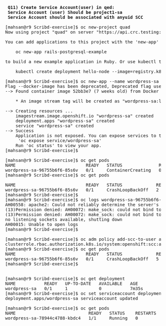 <pre>

<b> Q11) Create Service Account(user) in qed:
 Service Account (user) Should be project1-sa
 Service Account should be associated with anyuid SCC </b>
 
[mahsan@r9 Scribd-exercise]$ oc new-project quad
Now using project "quad" on server "https://api.crc.testing:6443".

You can add applications to this project with the 'new-app' command. For example, try:

    oc new-app rails-postgresql-example

to build a new example application in Ruby. Or use kubectl to deploy a simple Kubernetes application:

    kubectl create deployment hello-node --image=registry.k8s.io/e2e-test-images/agnhost:2.43 -- /agnhost serve-hostname

[mahsan@r9 Scribd-exercise]$ oc new-app --name wordpress-sa --docker-image wordpress
Flag --docker-image has been deprecated, Deprecated flag use --image
--> Found container image 52bb3e7 (7 weeks old) from Docker Hub for "wordpress"

    * An image stream tag will be created as "wordpress-sa:latest" that will track this image

--> Creating resources ...
    imagestream.image.openshift.io "wordpress-sa" created
    deployment.apps "wordpress-sa" created
    service "wordpress-sa" created
--> Success
    Application is not exposed. You can expose services to the outside world by executing one or more of the commands below:
     'oc expose service/wordpress-sa'
    Run 'oc status' to view your app.
[mahsan@r9 Scribd-exercise]$

[mahsan@r9 Scribd-exercise]$ oc get pods
NAME                           READY   STATUS              RESTARTS   AGE
wordpress-sa-96755b6f6-85s6v   0/1     ContainerCreating   0          40s
[mahsan@r9 Scribd-exercise]$ oc get pods

NAME                           READY   STATUS             RESTARTS      AGE
wordpress-sa-96755b6f6-85s6v   0/1     CrashLoopBackOff   2 (37s ago)   97s
[mahsan@r9 Scribd-exercise]$
[mahsan@r9 Scribd-exercise]$ oc logs wordpress-sa-96755b6f6-85s6v
AH00558: apache2: Could not reliably determine the server's fully qualified domain name, using 10.217.0.132. Set the 'ServerName' directive globally to suppress this message
(13)Permission denied: AH00072: make_sock: could not bind to address [::]:80
(13)Permission denied: AH00072: make_sock: could not bind to address 0.0.0.0:80
no listening sockets available, shutting down
AH00015: Unable to open logs
[mahsan@r9 Scribd-exercise]$

[mahsan@r9 Scribd-exercise]$ oc adm policy add-scc-to-user anyuid -z wordpress-sa
clusterrole.rbac.authorization.k8s.io/system:openshift:scc:anyuid added: "wordpress-sa"
[mahsan@r9 Scribd-exercise]$ oc get pods
NAME                           READY   STATUS             RESTARTS       AGE
wordpress-sa-96755b6f6-85s6v   0/1     CrashLoopBackOff   5 (117s ago)   5m41s
[mahsan@r9 Scribd-exercise]$


[mahsan@r9 Scribd-exercise]$ oc get deployment
NAME           READY   UP-TO-DATE   AVAILABLE   AGE
wordpress-sa   0/1     1            0           7m35s
[mahsan@r9 Scribd-exercise]$ oc set serviceaccount deployment wordpress-sa wordpress-sa
deployment.apps/wordpress-sa serviceaccount updated

[mahsan@r9 Scribd-exercise]$ oc get pods
NAME                            READY   STATUS    RESTARTS   AGE
wordpress-sa-78944c4788-kbdc4   1/1     Running   0          19s
</pre>
